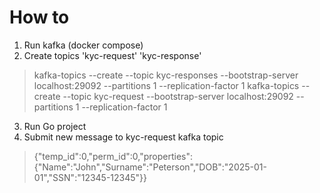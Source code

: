 
# How to

1. Run kafka (docker compose)
2. Create topics 'kyc-request' 'kyc-response'
> kafka-topics --create --topic kyc-responses --bootstrap-server localhost:29092 --partitions 1 --replication-factor 1
> kafka-topics --create --topic kyc-request --bootstrap-server localhost:29092 --partitions 1 --replication-factor 1
3. Run Go project
4. Submit new message to kyc-request kafka topic
> {"temp_id":0,"perm_id":0,"properties":{"Name":"John","Surname":"Peterson","DOB":"2025-01-01","SSN":"12345-12345"}}